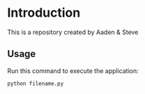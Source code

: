 # Introduction

This is a repository created by Aaden & Steve

## Usage

Run this command to execute the application:

`python filename.py`

 

```